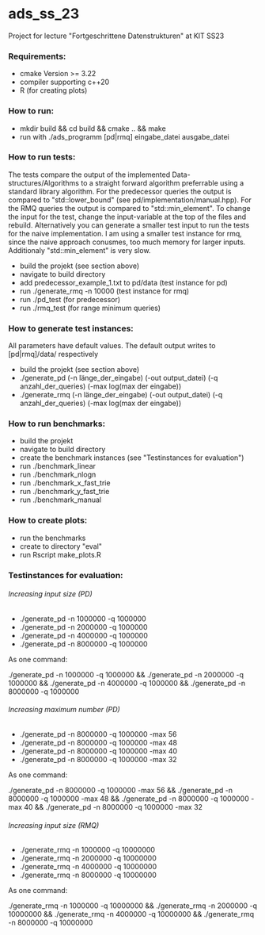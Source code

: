 # ads_ss_23

Project for lecture "Fortgeschrittene Datenstrukturen" at KIT SS23

### Requirements:

- cmake Version >= 3.22
- compiler supporting c++20
- R (for creating plots)

### How to run:

- mkdir build && cd build && cmake .. && make
- run with ./ads_programm [pd|rmq] eingabe_datei ausgabe_datei

### How to run tests:

The tests compare the output of the implemented Data-structures/Algorithms to a straight forward algorithm preferrable using a standard library algorithm. For the predecessor queries the output is compared to "std::lower_bound" (see pd/implementation/manual.hpp). For the RMQ queries the output is compared to "std::min_element". To change the input for the test, change the input-variable at the top of the files and rebuild. Alternatively you can generate a smaller test input to run the tests for the naive implementation. I am using a smaller test instance for rmq, since the naive approach conusmes, too much memory for larger inputs. Additionaly "std::min_element" is very slow.

* build the projekt (see section above)
* navigate to build directory
* add predecessor_example_1.txt to pd/data (test instance for pd)
* run ./generate_rmq -n 10000 (test instance for rmq)
* run ./pd_test (for predecessor)
* run ./rmq_test (for range minimum queries)

### How to generate test instances:

All parameters have default values. The default output writes to [pd|rmq]/data/ respectively

* build the projekt (see section above)
* ./generate_pd (-n länge_der_eingabe) (-out output_datei) (-q anzahl_der_queries) (-max log(max der eingabe))
* ./generate_rmq (-n länge_der_eingabe) (-out output_datei) (-q anzahl_der_queries) (-max log(max der eingabe))

### How to run benchmarks:

* build the projekt
* navigate to build directory
* create the benchmark instances (see "Testinstances for evaluation")
* run ./benchmark_linear
* run ./benchmark_nlogn
* run ./benchmark_x_fast_trie
* run ./benchmark_y_fast_trie
* run ./benchmark_manual

### How to create plots:

* run the benchmarks
* create to directory "eval"
* run Rscript make_plots.R

### Testinstances for evaluation:

###### Increasing input size (PD)

* ./generate_pd -n 1000000 -q 1000000
* ./generate_pd -n 2000000 -q 1000000
* ./generate_pd -n 4000000 -q 1000000
* ./generate_pd -n 8000000 -q 1000000

As one command:

./generate_pd -n 1000000 -q 1000000 && ./generate_pd -n 2000000 -q 1000000 && ./generate_pd -n 4000000 -q 1000000 && ./generate_pd -n 8000000 -q 1000000

###### Increasing  maximum number (PD)

* ./generate_pd -n 8000000 -q 1000000 -max 56
* ./generate_pd -n 8000000 -q 1000000 -max 48
* ./generate_pd -n 8000000 -q 1000000 -max 40
* ./generate_pd -n 8000000 -q 1000000 -max 32

As one command:

./generate_pd -n 8000000 -q 1000000 -max 56 && ./generate_pd -n 8000000 -q 1000000 -max 48 && ./generate_pd -n 8000000 -q 1000000 -max 40 && ./generate_pd -n 8000000 -q 1000000 -max 32

###### Increasing input size (RMQ)

* ./generate_rmq -n 1000000 -q 10000000
* ./generate_rmq -n 2000000 -q 10000000
* ./generate_rmq -n 4000000 -q 10000000
* ./generate_rmq -n 8000000 -q 10000000

As one command:

./generate_rmq -n 1000000 -q 10000000 && ./generate_rmq -n 2000000 -q 10000000 && ./generate_rmq -n 4000000 -q 10000000 && ./generate_rmq -n 8000000 -q 10000000
